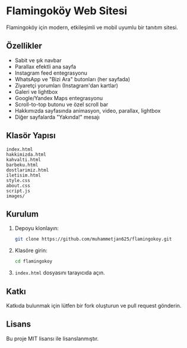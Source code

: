 # Flamingoköy Web Sitesi

Flamingoköy için modern, etkileşimli ve mobil uyumlu bir tanıtım sitesi.

## Özellikler
- Sabit ve şık navbar
- Parallax efektli ana sayfa
- Instagram feed entegrasyonu
- WhatsApp ve "Bizi Ara" butonları (her sayfada)
- Ziyaretçi yorumları (Instagram'dan kartlar)
- Galeri ve lightbox
- Google/Yandex Maps entegrasyonu
- Scroll-to-top butonu ve özel scroll bar
- Hakkımızda sayfasında animasyon, video, parallax, lightbox
- Diğer sayfalarda "Yakında!" mesajı

## Klasör Yapısı
```
index.html
hakkimizda.html
kahvalti.html
barbeku.html
dostlarimiz.html
iletisim.html
style.css
about.css
script.js
images/
```

## Kurulum
1. Depoyu klonlayın:
   ```bash
   git clone https://github.com/muhammetjan625/flamingokoy.git
   ```
2. Klasöre girin:
   ```bash
   cd flamingokoy
   ```
3. `index.html` dosyasını tarayıcıda açın.

## Katkı
Katkıda bulunmak için lütfen bir fork oluşturun ve pull request gönderin.

## Lisans
Bu proje MIT lisansı ile lisanslanmıştır.
